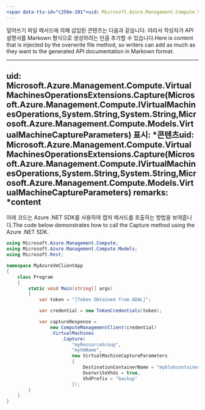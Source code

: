 ```yaml
---
<span data-ttu-id="c256e-101">uid: Microsoft.Azure.Management.Compute.VirtualMachinesOperationsExtensions.Capture(Microsoft.Azure.Management.Compute.IVirtualMachinesOperations,System.String,System.String,Microsoft.Azure.Management.Compute.Models.VirtualMachineCaptureParameters) 요약: \*콘텐츠</span><span class="sxs-lookup"><span data-stu-id="c256e-101">uid: Microsoft.Azure.Management.Compute.VirtualMachinesOperationsExtensions.Capture(Microsoft.Azure.Management.Compute.IVirtualMachinesOperations,System.String,System.String,Microsoft.Azure.Management.Compute.Models.VirtualMachineCaptureParameters) summary: \*content</span></span>
---
```


<span data-ttu-id="c256e-102">덮어쓰기 파일 메서드에 의해 삽입된 콘텐츠는 다음과 같습니다. 따라서 작성자가 API 설명서를 Markown 형식으로 생성하려는 만큼 추가할 수 있습니다.</span><span class="sxs-lookup"><span data-stu-id="c256e-102">Here is content that is injected by the overwrite file method, so writers can add as much as they want to the generated API documentation in Markown format.</span></span>

---
<span data-ttu-id="c256e-103">uid: Microsoft.Azure.Management.Compute.VirtualMachinesOperationsExtensions.Capture(Microsoft.Azure.Management.Compute.IVirtualMachinesOperations,System.String,System.String,Microsoft.Azure.Management.Compute.Models.VirtualMachineCaptureParameters) 표시: \*콘텐츠</span><span class="sxs-lookup"><span data-stu-id="c256e-103">uid: Microsoft.Azure.Management.Compute.VirtualMachinesOperationsExtensions.Capture(Microsoft.Azure.Management.Compute.IVirtualMachinesOperations,System.String,System.String,Microsoft.Azure.Management.Compute.Models.VirtualMachineCaptureParameters) remarks: \*content</span></span>
---

<span data-ttu-id="c256e-104">아래 코드는 Azure .NET SDK를 사용하여 캡처 메서드를 호출하는 방법을 보여줍니다.</span><span class="sxs-lookup"><span data-stu-id="c256e-104">The code below demonstrates how to call the Capture method using the Azure .NET SDK.</span></span> 

```csharp
using Microsoft.Azure.Management.Compute;
using Microsoft.Azure.Management.Compute.Models;
using Microsoft.Rest;

namespace MyAzureVmClientApp
{
    class Program
    {
        static void Main(string[] args)
        {
            var token = "[Token Obtained from ADAL]";

            var credential = new TokenCredentials(token);

            var captureResponse = 
                new ComputeManagementClient(credential)
                .VirtualMachines
                    .Capture(
                        "myResourceGroup",
                        "myVmName",
                        new VirtualMachineCaptureParameters
                        {
                            DestinationContainerName = "myblobcontainer",
                            OverwriteVhds = true,
                            VhdPrefix = "backup"
                        });
        }
    }
}
```

